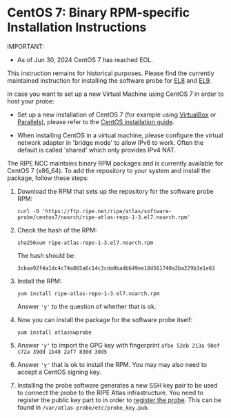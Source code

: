 # CentOS 7: Binary RPM-specific Installation Instructions

IMPORTANT:
* As of Jun 30, 2024 CentOS 7 has reached EOL.

This instruction remains for historical purposes. Please find the currently maintained
instruction for installing the software probe for [EL8](RHEL8-binary.en.md) and [EL9](RHEL9-binary.en.md).

In case you want to set up a new Virtual Machine using CentOS 7 in order to host your probe:

* Set up a new installation of CentOS 7 (for example using [VirtualBox](https://www.virtualbox.org/) or [Parallels](https://www.parallels.com/)), please refer to the [CentOS installation guide](https://docs.centos.org/en-US/centos/install-guide/).

* When installing CentOS in a virtual machine, please configure the virtual network adapter in 'bridge mode' to allow IPv6 to work. Often the default is called 'shared' which only provides IPv4 NAT.

The RIPE NCC maintains binary RPM packages and is currently available for CentOS 7
(x86_64). To add the repository to your system and install the package,
follow these steps:

1. Download the RPM that sets up the repository for the software probe RPM:

    ```
    curl -O 'https://ftp.ripe.net/ripe/atlas/software-probe/centos7/noarch/ripe-atlas-repo-1-3.el7.noarch.rpm'
    ```

2. Check the hash of the RPM:

    ```
    sha256sum ripe-atlas-repo-1-3.el7.noarch.rpm
    ```

    The hash should be:

    ```
    3cbaa92f4a1dc4c74a865a6c14c3cda0badb649ee18d561740a2ba229b3e1e63
    ```

3. Install the RPM:

    ```
    yum install ripe-atlas-repo-1-3.el7.noarch.rpm
    ```

    Answer `'y'` to the question of whether that is ok.


4. Now you can install the package for the software probe itself:

    ```
    yum install atlasswprobe
    ```

5. Answer `'y'` to import the GPG key with fingerprint `afbe 52eb 213a 90ef c72a 39dd 1b48 2af7 830d 38d5`

6. Answer `'y'` that is ok to install the RPM. You may may also need to accept a CentOS signing key.

7. Installing the probe software generates a new SSH key pair to be used to
   connect the probe to the RIPE Atlas infrastructure. You need to register
   the public key part to in order to [register the probe](https://atlas.ripe.net/apply/swprobe/).
   This can be found in `/var/atlas-probe/etc/probe_key.pub`.
